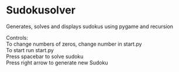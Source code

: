 # Sudokusolver
Generates, solves and displays sudokus using pygame and recursion

Controls:  
To change numbers of zeros, change number in start.py  
To start run start.py  
Press spacebar to solve sudoku  
Press right arrow to generate new Sudoku  
